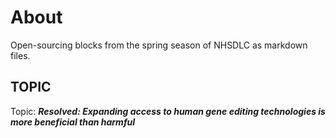 # About
Open-sourcing blocks from the spring season of NHSDLC as markdown files.
## TOPIC
Topic: ***Resolved: Expanding access to human gene editing technologies is more beneficial than harmful***
